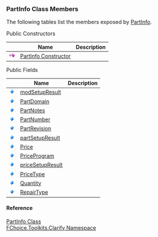 ﻿### PartInfo Class Members

The following tables list the members exposed by [PartInfo](FChoice.Toolkits.Clarify~FChoice.Toolkits.Clarify.PartInfo.md).

Public Constructors

|   | Name | Description |
| --- | --- | --- |
| ![Public Constructor](dotnetimages/publicConstructor.png) | [PartInfo Constructor](FChoice.Toolkits.Clarify~FChoice.Toolkits.Clarify.PartInfo~_ctor.md) |   |



Public Fields

|   | Name | Description |
| --- | --- | --- |
| ![Public Field](dotnetimages/publicField.png) | [modSetupResult](FChoice.Toolkits.Clarify~FChoice.Toolkits.Clarify.PartInfo~modSetupResult.md) |   |
| ![Public Field](dotnetimages/publicField.png) | [PartDomain](FChoice.Toolkits.Clarify~FChoice.Toolkits.Clarify.PartInfo~PartDomain.md) |   |
| ![Public Field](dotnetimages/publicField.png) | [PartNotes](FChoice.Toolkits.Clarify~FChoice.Toolkits.Clarify.PartInfo~PartNotes.md) |   |
| ![Public Field](dotnetimages/publicField.png) | [PartNumber](FChoice.Toolkits.Clarify~FChoice.Toolkits.Clarify.PartInfo~PartNumber.md) |   |
| ![Public Field](dotnetimages/publicField.png) | [PartRevision](FChoice.Toolkits.Clarify~FChoice.Toolkits.Clarify.PartInfo~PartRevision.md) |   |
| ![Public Field](dotnetimages/publicField.png) | [partSetupResult](FChoice.Toolkits.Clarify~FChoice.Toolkits.Clarify.PartInfo~partSetupResult.md) |   |
| ![Public Field](dotnetimages/publicField.png) | [Price](FChoice.Toolkits.Clarify~FChoice.Toolkits.Clarify.PartInfo~Price.md) |   |
| ![Public Field](dotnetimages/publicField.png) | [PriceProgram](FChoice.Toolkits.Clarify~FChoice.Toolkits.Clarify.PartInfo~PriceProgram.md) |   |
| ![Public Field](dotnetimages/publicField.png) | [priceSetupResult](FChoice.Toolkits.Clarify~FChoice.Toolkits.Clarify.PartInfo~priceSetupResult.md) |   |
| ![Public Field](dotnetimages/publicField.png) | [PriceType](FChoice.Toolkits.Clarify~FChoice.Toolkits.Clarify.PartInfo~PriceType.md) |   |
| ![Public Field](dotnetimages/publicField.png) | [Quantity](FChoice.Toolkits.Clarify~FChoice.Toolkits.Clarify.PartInfo~Quantity.md) |   |
| ![Public Field](dotnetimages/publicField.png) | [RepairType](FChoice.Toolkits.Clarify~FChoice.Toolkits.Clarify.PartInfo~RepairType.md) |   |





#### Reference

[PartInfo Class](FChoice.Toolkits.Clarify~FChoice.Toolkits.Clarify.PartInfo.md)  
[FChoice.Toolkits.Clarify Namespace](FChoice.Toolkits.Clarify~FChoice.Toolkits.Clarify_namespace.md)